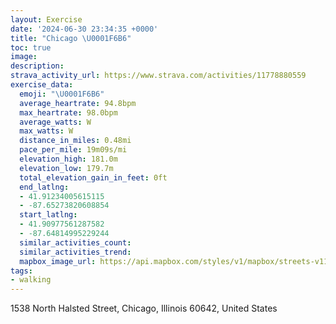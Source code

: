 ```yaml
---
layout: Exercise
date: '2024-06-30 23:34:35 +0000'
title: "Chicago \U0001F6B6"
toc: true
image:
description:
strava_activity_url: https://www.strava.com/activities/11778880559
exercise_data:
  emoji: "\U0001F6B6"
  average_heartrate: 94.8bpm
  max_heartrate: 98.0bpm
  average_watts: W
  max_watts: W
  distance_in_miles: 0.48mi
  pace_per_mile: 19m09s/mi
  elevation_high: 181.0m
  elevation_low: 179.7m
  total_elevation_gain_in_feet: 0ft
  end_latlng:
  - 41.91234005615115
  - -87.65273820608854
  start_latlng:
  - 41.90977561287582
  - -87.64814995229244
  similar_activities_count:
  similar_activities_trend:
  mapbox_image_url: https://api.mapbox.com/styles/v1/mapbox/streets-v11/static/path-5+787af2-1.0(mux~Ftj~uOABs%40AUFOLg%40l%40),pin-s-s+e5b22e(-87.65115,41.91079),pin-s-f+89ae00(-87.6515,41.911449999999995)/auto/800x800?access_token=pk.eyJ1Ijoiam9zaGJlY2ttYW4iLCJhIjoiY205eWR2aDd1MWZ6djJrbXc4a3M0bWZleiJ9.XiG9OWkNcZk2QzjJbxLB4A
tags:
- walking
---
```




1538 North Halsted Street, Chicago, Illinois 60642, United States

